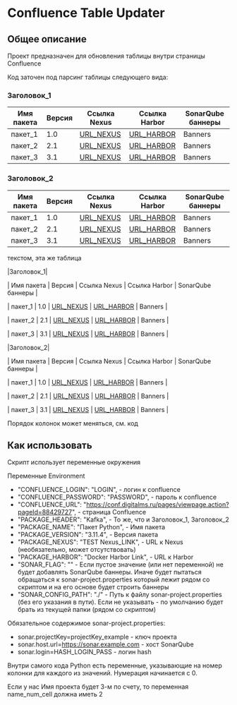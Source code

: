 # Confluence Table Updater

## Общее описание

Проект предназначен для обновления таблицы внутри страницы Confluence

Код заточен под парсинг таблицы следующего вида:

### Заголовок_1
| Имя пакета | Версия | Ссылка Nexus | Ссылка Harbor | SonarQube баннеры |
|------------|--------|--------------|---------------|-------------------|
| пакет_1    | 1.0    | [URL_NEXUS](#)    | [URL_HARBOR](#)    | Banners           |
| пакет_2    | 2.1    | [URL_NEXUS](#)    | [URL_HARBOR](#)    | Banners           |
| пакет_3    | 3.1    | [URL_NEXUS](#)    | [URL_HARBOR](#)    | Banners           |
### Заголовок_2
| Имя пакета | Версия | Ссылка Nexus | Ссылка Harbor | SonarQube баннеры |
|------------|--------|--------------|---------------|-------------------|
| пакет_1    | 1.0    | [URL_NEXUS](#)    | [URL_HARBOR](#)    | Banners           |
| пакет_2    | 2.1    | [URL_NEXUS](#)    | [URL_HARBOR](#)    | Banners           |
| пакет_3    | 3.1    | [URL_NEXUS](#)    | [URL_HARBOR](#)    | Banners           |

текстом, эта же таблица

|Заголовок_1|

| Имя пакета | Версия | Ссылка Nexus | Ссылка Harbor | SonarQube баннеры |

| пакет_1    | 1.0    | [URL_NEXUS](#)    | [URL_HARBOR](#)    | Banners           |

| пакет_2    | 2.1    | [URL_NEXUS](#)    | [URL_HARBOR](#)    | Banners           |

| пакет_3    | 3.1    | [URL_NEXUS](#)    | [URL_HARBOR](#)    | Banners           |

|Заголовок_2|

| Имя пакета | Версия | Ссылка Nexus | Ссылка Harbor | SonarQube баннеры |

| пакет_1    | 1.0    | [URL_NEXUS](#)    | [URL_HARBOR](#)    | Banners           |

| пакет_2    | 2.1    | [URL_NEXUS](#)    | [URL_HARBOR](#)    | Banners           |

| пакет_3    | 3.1    | [URL_NEXUS](#)    | [URL_HARBOR](#)    | Banners           |


Порядок колонок может меняться, см. код

## Как использовать

Скрипт использует переменные окружения

Переменные Environment
- "CONFLUENCE_LOGIN": "LOGIN", - логин к confluence
- "CONFLUENCE_PASSWORD": "PASSWORD", - пароль к confluence
- "CONFLUENCE_URL": "https://conf.digitalms.ru/pages/viewpage.action?pageId=88429727", - страница Confluence
- "PACKAGE_HEADER": "Kafka", - То же, что и Заголовок_1, Заголовок_2
- "PACKAGE_NAME": "Пакет Python", - Имя пакета
- "PACKAGE_VERSION": "3.11.4", - Версия пакета
- "PACKAGE_NEXUS": "TEST Nexus_LINK", - URL к Nexus (необязательно, может отсутствовать)
- "PACKAGE_HARBOR": "Docker Harbor Link", - URL к Harbor
- "SONAR_FLAG": "" - Если пустое значение (или нет переменной) не будет добавлять SonarQube баннеры. Иначе будет пытаться обращаться к sonar-project.properties который лежит рядом со скриптом и на его основе будет строить баннеры
- "SONAR_CONFIG_PATH": "./" - Путь к файлу sonar-project.properties (без его указания в пути). Если не указывать - по умолчанию будет брать из текущей папки (рядом со скриптом)

Обязательное содержимое sonar-project.properties:
- sonar.projectKey=projectKey_example - ключ проекта
- sonar.host.url=https://sonar.example.com - хост SonarQube
- sonar.login=HASH_LOGIN_PASS - логин hash

Внутри самого кода Python есть переменные, указывающие на номер колонки для каждого из значений. Нумерация начинается с 0.

Если у нас Имя проекта будет 3-м по счету, то переменная name_num_cell должна иметь 2


